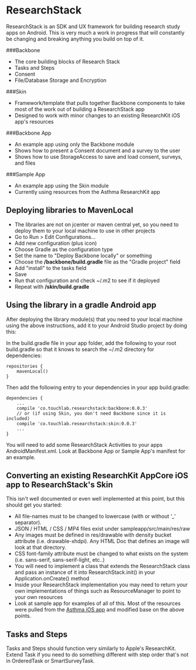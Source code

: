 # ResearchStack

ResearchStack is an SDK and UX framework for building research study apps on Android. This is very much a work in progress that will constantly be changing and breaking anything you build on top of it.

###Backbone
- The core building blocks of Research Stack
- Tasks and Steps
- Consent
- File/Database Storage and Encryption

###Skin
- Framework/template that pulls together Backbone components to take most of the work out of building a ResearchStack app
- Designed to work with minor changes to an existing ResearchKit iOS app's resources

###Backbone App
- An example app using only the Backbone module
- Shows how to present a Consent document and a survey to the user
- Shows how to use StorageAccess to save and load consent, surveys, and files

###Sample App
- An example app using the Skin module
- Currently using resources from the Asthma ResearchKit app

## Deploying libraries to MavenLocal

- The libraries are not on jcenter or maven central yet, so you need to deploy them to your local machine to use in other projects
- Go to Run > Edit Configurations...
- Add new configuration (plus icon)
- Choose Gradle as the configuration type
- Set the name to "Deploy Backbone locally" or something
- Choose the **/backbone/build.gradle** file as the "Gradle project" field
- Add "install" to the tasks field
- Save
- Run that configuration and check ~/.m2 to see if it deployed
- Repeat with **/skin/build.gradle**

## Using the library in a gradle Android app

After deploying the library module(s) that you need to your local machine using the above instructions, add it to your Android Studio project by doing this:

In the build.gradle file in your app folder, add the following to your root build.gradle so that it knows to search the ~/.m2 directory for dependencies:

```
repositories {
    mavenLocal()
}
```

Then add the following entry to your dependencies in your app build.gradle:

```
dependencies {
    ...
    compile 'co.touchlab.researchstack:backbone:0.0.3'
    // or (if using Skin, you don't need Backbone since it is included)
    compile 'co.touchlab.researchstack:skin:0.0.3'
    ...
}
```

You will need to add some ResearchStack Activities to your apps AndroidManifest.xml. Look at Backbone App or Sample App's manifest for an example.

## Converting an existing ResearchKit AppCore iOS app to ResearchStack's Skin

This isn't well documented or even well implemented at this point, but this should get you started:

- All file-names must to be changed to lowercase (with or without ‘_’ separator).
- JSON / HTML / CSS / MP4 files exist under sampleapp/src/main/res/raw
- Any images must be defined in res/drawable with density bucket attribute (i.e. drawable-xhdpi). Any HTML Doc that defines an image will look at that directory.
- CSS font-family attribute must be changed to what exists on the system (i.e. sans-serif, sans-serif-light, etc..)
- You will need to implement a class that extends the ResearchStack class and pass an instance of it into ResearchStack.init() in your Application.onCreate() method
- Inside your ResearchStack implementation you may need to return your own implementations of things such as ResourceManager to point to your own resources
- Look at sample app for examples of all of this. Most of the resources were pulled from the [Asthma iOS app](https://github.com/researchkit/AsthmaHealth) and modified base on the above points.

## Tasks and Steps

Tasks and Steps should function very similarly to Apple's ResearchKit. Extend Task if you need to do something different with step order that's not in OrderedTask or SmartSurveyTask.